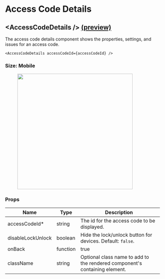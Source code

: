 # Access Code Details

## \<AccessCodeDetails /> [(preview)](https://react.seam.co/?path=/docs/example-accesscodedetails--docs)

The access code details component shows the properties, settings, and issues for an access code.

```
<AccessCodeDetails accessCodeId={accessCodeId} />
```

### Size: Mobile

<figure><img src="../../.gitbook/assets/Screen Shot 2023-05-18 at 10.01.03 PM.png" alt="" width="375"><figcaption></figcaption></figure>

### Props

| Name              | Type     | Description                                                                |
| ----------------- | -------- | -------------------------------------------------------------------------- |
| accessCodeId\*    | string   | The id for the access code to be displayed.                                |
| disableLockUnlock | boolean  | Hide the lock/unlock button for devices. Default: `false`.                 |
| onBack            | function | true                                                                       |
| className         | string   | Optional class name to add to the rendered component's containing element. |
